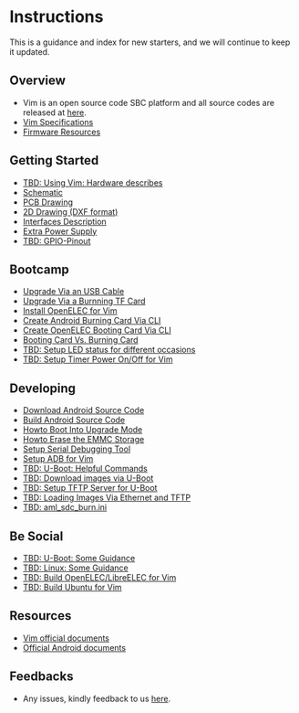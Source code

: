 Instructions
============
This is a guidance and index for new starters, and we will continue to keep it updated.

## Overview
* Vim is an open source code SBC platform and all source codes are released at [here](https://www.github.com/khadas).
* [Vim Specifications](https://github.com/khadas/documents/blob/master/Vim_Specs.pdf)
* [Firmware Resources](https://github.com/khadas/documents/blob/master/FirmwareResources.md)

## Getting Started
* [TBD: Using Vim: Hardware describes]()
* [Schematic](https://github.com/khadas/documents/blob/master/Vim_V11_Sch.pdf)
* [PCB Drawing](https://github.com/khadas/documents/blob/master/Vim_V11_Drawing.pdf)
* [2D Drawing (DXF format)](http://www.mediafire.com/file/u6d9amb2904ctnm/Vim.dxf)
* [Interfaces Description](https://github.com/khadas/documents/blob/master/Vim_Interfaces.jpg)
* [Extra Power Supply](https://github.com/khadas/documents/blob/master/ExtraPowerInput.md)
* [TBD: GPIO-Pinout](https://github.com/khadas/documents/blob/master/Vim_Pinout.jpg)

## Bootcamp
* [Upgrade Via an USB Cable](https://github.com/khadas/documents/blob/master/UpgradeViaUSBCable.md)
* [Upgrade Via a Burnning TF Card](https://github.com/khadas/documents/blob/master/UpgradeViaTFBurningCard.md)
* [Install OpenELEC for Vim](https://github.com/khadas/documents/blob/master/Upgrade_OpenELEC.pdf)
* [Create Android Burning Card Via CLI](https://github.com/khadas/documents/blob/master/CreateAndroidBurnCardViaCLI.md)
* [Create OpenELEC Booting Card Via CLI](https://github.com/khadas/documents/blob/master/CreateOpenELECBootCardViaCLI.md)
* [Booting Card Vs. Burning Card](https://github.com/khadas/documents/blob/master/BootingCardVsBurningCard.md)
* [TBD: Setup LED status for different occasions]()
* [TBD: Setup Timer Power On/Off for Vim]()

## Developing
* [Download Android Source Code](https://github.com/khadas/documents/blob/master/DownloadAndroidSourceCode.md)
* [Build Android Source Code](https://github.com/khadas/documents/blob/master/BuildingAndroid.md)
* [Howto Boot Into Upgrade Mode](https://github.com/khadas/documents/blob/master/HowtoBootIntoUpgradeMode.md)
* [Howto Erase the EMMC Storage](https://github.com/khadas/documents/blob/master/HowtoEraseEMMC.md)
* [Setup Serial Debugging Tool](https://github.com/khadas/documents/blob/master/SetupSerialTool.md)
* [Setup ADB for Vim](https://github.com/khadas/documents/blob/master/SetupADB.md)
* [TBD: U-Boot: Helpful Commands]()
* [TBD: Download images via U-Boot]()
* [TBD: Setup TFTP Server for U-Boot]()
* [TBD: Loading Images Via Ethernet and TFTP]()
* [TBD: aml_sdc_burn.ini]()

## Be Social
* [TBD: U-Boot: Some Guidance]()
* [TBD: Linux: Some Guidance]()
* [TBD: Build OpenELEC/LibreELEC for Vim]()
* [TBD: Build Ubuntu for Vim]()

## Resources
* [Vim official documents](https://github.com/khadas/documents)
* [Official Android documents](https://source.android.com/source/index.html "5 Stars")

## Feedbacks
* Any issues, kindly feedback to us [here](https://github.com/khadas/guide/issues).
